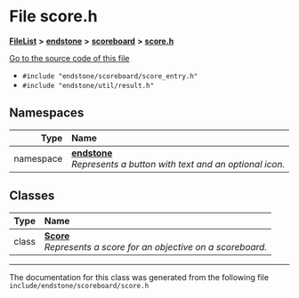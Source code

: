 

# File score.h



[**FileList**](files.md) **>** [**endstone**](dir_6cf277b678674f97c7a2b6b3b2447b33.md) **>** [**scoreboard**](dir_19c52f9ea81a2cf7449c80dcee80d6f0.md) **>** [**score.h**](score_8h.md)

[Go to the source code of this file](score_8h_source.md)



* `#include "endstone/scoreboard/score_entry.h"`
* `#include "endstone/util/result.h"`













## Namespaces

| Type | Name |
| ---: | :--- |
| namespace | [**endstone**](namespaceendstone.md) <br>_Represents a button with text and an optional icon._  |


## Classes

| Type | Name |
| ---: | :--- |
| class | [**Score**](classendstone_1_1Score.md) <br>_Represents a score for an objective on a scoreboard._  |



















































------------------------------
The documentation for this class was generated from the following file `include/endstone/scoreboard/score.h`

